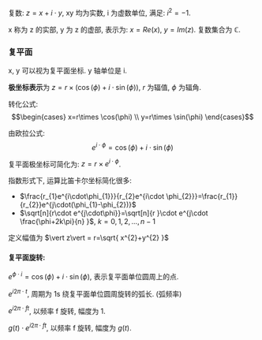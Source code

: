 复数: $z=x+i\cdot y$, xy 均为实数, i 为虚数单位, 满足: $i^{2}=-1$.

x 称为 z 的实部, y 为 z 的虚部, 表示为: $x=Re(x),\ y=Im(z)$. 复数集合为 $\mathbb{C}$.

### 复平面

x, y 可以视为复平面坐标. y 轴单位是 i.

**极坐标表示**为 $z=r\times(\cos(\phi)+i\cdot\sin(\phi))$, $r$ 为辐值, $\phi$ 为辐角.

转化公式:
$$\begin{cases}
x=r\times \cos(\phi)  \\
y=r\times \sin(\phi)
\end{cases}$$

由欧拉公式: $$e^{i\cdot\phi}=\cos(\phi)+i\cdot\sin(\phi)$$

复平面极坐标可简化为: $z=r\times e^{i\cdot\phi}$. 

指数形式下, 运算比笛卡尔坐标简化很多:

- $\frac{r_{1}e^{i\cdot\phi_{1}}}{r_{2}e^{i\cdot \phi_{2}}}=\frac{r_{1}}{r_{2}}e^{j\cdot(\phi_{1}-\phi_{2})}$
- $\sqrt[n]{r\cdot e^{j\cdot\phi}}=\sqrt[n]{r  }\cdot e^{j\cdot \frac{\phi+2k\pi}{n} }$, $k=0, 1, 2,\dots,n-1$

定义幅值为 $\vert z\vert = r=\sqrt{ x^{2}+y^{2} }$

#### 复平面旋转:

$e^{\phi \cdot i}=\cos(\phi)+i\cdot\sin(\phi)$, 表示复平面单位圆周上的点.

$e^{i2\pi\cdot t}$, 周期为 1s 绕复平面单位圆周旋转的弧长. (弧频率)

$e^{i2\pi\cdot ft}$, 以频率 f 旋转, 幅度为 1.

$g(t)\cdot e^{i2\pi\cdot ft}$, 以频率 f 旋转, 幅度为 $g(t)$.